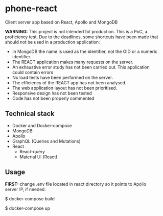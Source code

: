 # phone-react 
Client server app based on React, Apollo and MongoDB

**WARNING:** This project is not intended fot production. This is a PoC, a proficiency test. Due to the deadlines, some shortcuts have been made that should not be used in a production application:
- In MongoDB the name is used as the identifier, not the OID or a numeric identifier.
- The REACT application makes many requests on the server.
- An exhaustive error study has not been carried out. This application could contain errors
- No load tests have been performed on the server.
- The efficiency of the REACT app has not been analysed.
- The web application layout has not been prioritised. 
- Responsive design has not been tested
- Code has not been properly commented

## Technical stack
- Docker and Docker-compose
- MongoDB
- Apollo
- GraphQL (Queries and Mutations)
- React
  - React-query
  - Material UI (React)


## Usage

**FIRST:** change .env file located in react directory so it points to Apollo server IP, if needed.

$ docker-compose build

$ docker-compose up

